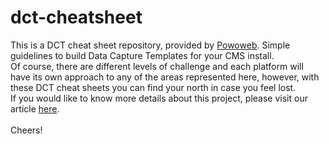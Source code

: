 # dct-cheatsheet
This is a DCT cheat sheet repository, provided by <a href="http://powoweb.com">Powoweb</a>. Simple guidelines to build Data Capture Templates for your CMS install.<br/>
Of course, there are different levels of challenge and each platform will have its own approach to any of the areas represented here, however, with these DCT cheat sheets you can find your north in case you feel lost.<br/>
If you would like to know more details about this project, please visit our article <a href="http://powoweb.com/dct-cheat-sheet">here</a>.<br/><br/>
Cheers!
